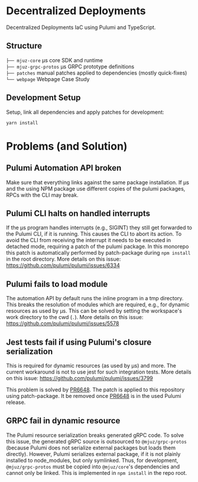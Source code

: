 # Decentralized Deployments

Decentralized Deployments IaC using Pulumi and TypeScript.

## Structure

`├── mjuz-core` µs core SDK and runtime\
`├── mjuz-grpc-protos` µs GRPC prototype definitions\
`├── patches` manual patches applied to dependencies (mostly quick-fixes)\
`└── webpage` Webpage Case Study

## Development Setup

Setup, link all dependencies and apply patches for development:

```
yarn install
```

# Problems (and Solution)

## Pulumi Automation API broken

Make sure that everything links against the same package installation. If µs and the using NPM package use different copies of the pulumi packages, RPCs with the CLI may break.

## Pulumi CLI halts on handled interrupts

If the µs program handles interrupts (e.g., SIGINT) they still get forwarded to the Pulumi CLI, if it is running.
This causes the CLI to abort its action.
To avoid the CLI from receiving the interrupt it needs to be executed in detached mode, requiring a patch of the pulumi package.
In this monorepo this patch is automatically performed by patch-package during `npm install` in the root directory.
More details on this issue: https://github.com/pulumi/pulumi/issues/6334

## Pulumi fails to load module

The automation API by default runs the inline program in a tmp directory.
This breaks the resolution of modules which are required, e.g., for dynamic resources as used by µs.
This can be solved by setting the workspace's work directory to the cwd (`.`).
More details on this issue: https://github.com/pulumi/pulumi/issues/5578

## Jest tests fail if using Pulumi's closure serialization

This is required for dynamic resources (as used by µs) and more.
The current workaround is not to use jest for such integration tests.
More details on this issue: https://github.com/pulumi/pulumi/issues/3799

This problem is solved by [PR6648](https://github.com/pulumi/pulumi/pull/6648).
The patch is applied to this repository using patch-package.
It be removed once [PR6648](https://github.com/pulumi/pulumi/pull/6648) is in the used Pulumi release.

## GRPC fail in dynamic resource

The Pulumi resource serialization breaks generated gRPC code.
To solve this issue, the generated gRPC source is outsourced to `@mjuz/grpc-protos`
(because Pulumi does not serialize external packages but loads them directly).
However, Pulumi serializes external package, if it is not plainly installed to node_modules, but only symlinked.
Thus, for development, `@mjuz/grpc-protos` must be copied into `@mjuz/core`'s dependencies and cannot only be linked.
This is implemented in `npm install` in the repo root.

